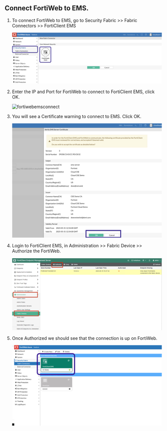 ## Connect FortiWeb to EMS.

1. To connect FortiWeb to EMS, go to Security Fabric >> Fabric Connectors >> FortiClient EMS

    ![fortiwebems](../images/fortiweb-04.jpg)

2. Enter the IP and Port for FortiWeb to connect to FortiClient EMS, click OK.

    ![fortiwebemsconnect](../images/fortiweb-05.jpg)

3. You will see a Certificate warning to connect to EMS. Click OK.

    ![fortiwebemscert](../images/fortiweb-06.jpg)

4. Login to FortiClient EMS, in Administration >> Fabric Device >> Authorize the FortiWeb.

    ![emsauthorize](../images/fortiweb-07.jpg)

5. Once Authorized we should see that the connection is up on FortiWeb. 

    ![fortiwebemsup](../images/fortiweb-08.jpg)